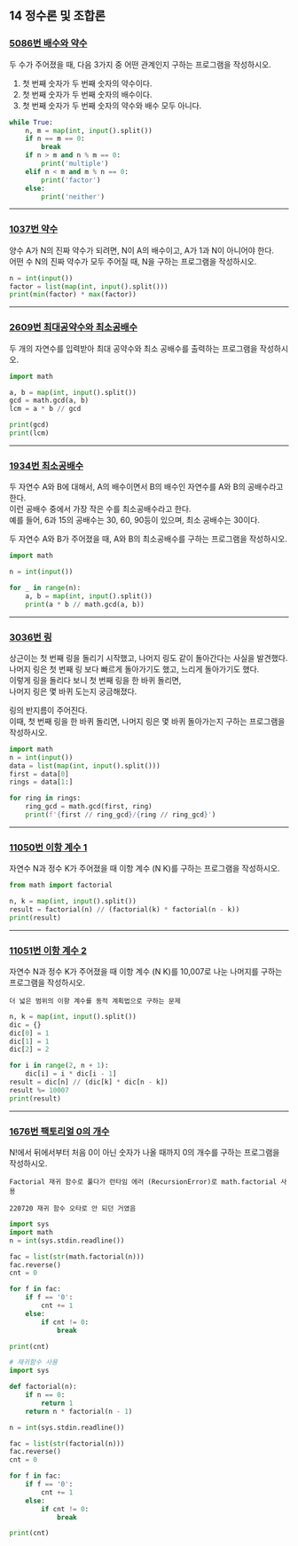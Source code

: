## 14 정수론 및 조합론

### [5086번 배수와 약수](https://www.acmicpc.net/problem/5086)

두 수가 주어졌을 때, 다음 3가지 중 어떤 관계인지 구하는 프로그램을 작성하시오.

1. 첫 번째 숫자가 두 번째 숫자의 약수이다.
2. 첫 번째 숫자가 두 번째 숫자의 배수이다.
3. 첫 번째 숫자가 두 번째 숫자의 약수와 배수 모두 아니다.

```python
while True:
    n, m = map(int, input().split())
    if n == m == 0:
        break
    if n > m and n % m == 0:
        print('multiple')
    elif n < m and m % n == 0:
        print('factor')
    else:
        print('neither')
```

---

### [1037번 약수](https://www.acmicpc.net/problem/1037)

양수 A가 N의 진짜 약수가 되려면, N이 A의 배수이고, A가 1과 N이 아니어야 한다.  
어떤 수 N의 진짜 약수가 모두 주어질 때, N을 구하는 프로그램을 작성하시오.

```python
n = int(input())
factor = list(map(int, input().split()))
print(min(factor) * max(factor))
```

---

### [2609번 최대공약수와 최소공배수](https://www.acmicpc.net/problem/2609)

두 개의 자연수를 입력받아 최대 공약수와 최소 공배수를 출력하는 프로그램을 작성하시오.

```python
import math

a, b = map(int, input().split())
gcd = math.gcd(a, b)
lcm = a * b // gcd

print(gcd)
print(lcm)
```

---

### [1934번 최소공배수](https://www.acmicpc.net/problem/1934)

두 자연수 A와 B에 대해서, A의 배수이면서 B의 배수인 자연수를 A와 B의 공배수라고 한다.  
이런 공배수 중에서 가장 작은 수를 최소공배수라고 한다.  
예를 들어, 6과 15의 공배수는 30, 60, 90등이 있으며, 최소 공배수는 30이다.

두 자연수 A와 B가 주어졌을 때, A와 B의 최소공배수를 구하는 프로그램을 작성하시오.

```python
import math

n = int(input())

for _ in range(n):
    a, b = map(int, input().split())
    print(a * b // math.gcd(a, b))
```

---

### [3036번 링](https://www.acmicpc.net/problem/3036)

상근이는 첫 번째 링을 돌리기 시작했고, 나머지 링도 같이 돌아간다는 사실을 발견했다.  
나머지 링은 첫 번째 링 보다 빠르게 돌아가기도 했고, 느리게 돌아가기도 했다.  
이렇게 링을 돌리다 보니 첫 번째 링을 한 바퀴 돌리면,  
나머지 링은 몇 바퀴 도는지 궁금해졌다.

링의 반지름이 주어진다.  
이때, 첫 번째 링을 한 바퀴 돌리면, 나머지 링은 몇 바퀴 돌아가는지 구하는 프로그램을 작성하시오.

```python
import math
n = int(input())
data = list(map(int, input().split()))
first = data[0]
rings = data[1:]

for ring in rings:
    ring_gcd = math.gcd(first, ring)
    print(f'{first // ring_gcd}/{ring // ring_gcd}')
```

---

### [11050번 이항 계수 1](https://www.acmicpc.net/problem/11050)

자연수 N과 정수 K가 주어졌을 때 이항 계수 (N K)를 구하는 프로그램을 작성하시오.

```python
from math import factorial

n, k = map(int, input().split())
result = factorial(n) // (factorial(k) * factorial(n - k))
print(result)
```

---

### [11051번 이항 계수 2](https://www.acmicpc.net/problem/11051)

자연수 N과 정수 K가 주어졌을 때 이항 계수 (N K)를 10,007로 나눈 나머지를 구하는 프로그램을 작성하시오.

```text
더 넓은 범위의 이항 계수를 동적 계획법으로 구하는 문제
```

```python
n, k = map(int, input().split())
dic = {}
dic[0] = 1
dic[1] = 1
dic[2] = 2

for i in range(2, n + 1):
    dic[i] = i * dic[i - 1]
result = dic[n] // (dic[k] * dic[n - k])
result %= 10007
print(result)
```

---

### [1676번 팩토리얼 0의 개수](https://www.acmicpc.net/problem/1676)

N!에서 뒤에서부터 처음 0이 아닌 숫자가 나올 때까지 0의 개수를 구하는 프로그램을 작성하시오.

```text
Factorial 재귀 함수로 풀다가 런타임 에러 (RecursionError)로 math.factorial 사용

220720 재귀 함수 오타로 안 되던 거였음
```

```python
import sys
import math
n = int(sys.stdin.readline())

fac = list(str(math.factorial(n)))
fac.reverse()
cnt = 0

for f in fac:
    if f == '0':
        cnt += 1
    else:
        if cnt != 0:
            break

print(cnt)
```

```python
# 재귀함수 사용
import sys

def factorial(n):
    if n == 0:
        return 1
    return n * factorial(n - 1)

n = int(sys.stdin.readline())

fac = list(str(factorial(n)))
fac.reverse()
cnt = 0

for f in fac:
    if f == '0':
        cnt += 1
    else:
        if cnt != 0:
            break

print(cnt)
```
